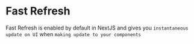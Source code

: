 # Fast Refresh

Fast Refresh is enabled by default in NextJS and gives you `instantaneous update on UI` when `making update to your components`
